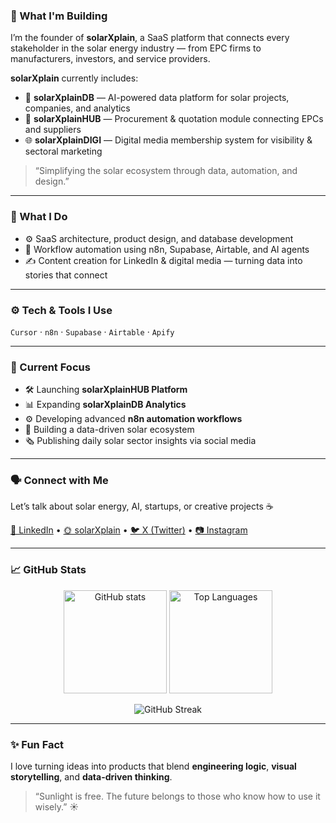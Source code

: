 ### 🚀 What I'm Building  
I’m the founder of **solarXplain**, a SaaS platform that connects every stakeholder in the solar energy industry — from EPC firms to manufacturers, investors, and service providers.  

**solarXplain** currently includes:  
- 🧠 **solarXplainDB** — AI-powered data platform for solar projects, companies, and analytics  
- 🔗 **solarXplainHUB** — Procurement & quotation module connecting EPCs and suppliers  
- 🌐 **solarXplainDIGI** — Digital media membership system for visibility & sectoral marketing  

> “Simplifying the solar ecosystem through data, automation, and design.”

---

### 🧩 What I Do  
- ⚙️ SaaS architecture, product design, and database development  
- 🧾 Workflow automation using n8n, Supabase, Airtable, and AI agents  
- ✍️ Content creation for LinkedIn & digital media — turning data into stories that connect  

---

### ⚙️ Tech & Tools I Use  
`Cursor` · `n8n` · `Supabase` · `Airtable` · `Apify`

---

### 🧭 Current Focus  
- 🛠 Launching **solarXplainHUB Platform**  
- 📊 Expanding **solarXplainDB Analytics**
- ⚙️ Developing advanced **n8n automation workflows**
- 🤝 Building a data-driven solar ecosystem
- 🗞 Publishing daily solar sector insights via social media  

---

### 🗣 Connect with Me  
Let’s talk about solar energy, AI, startups, or creative projects ☕  

[💼 LinkedIn](https://linkedin.com/in/canozparlak) • [🌞 solarXplain](https://solarxplain.com) • [🐦 X (Twitter)](https://x.com/canozparlak) • [📷 Instagram](https://instagram.com/canozparlak)

---

### 📈 GitHub Stats  

<p align="center">
  <img src="https://github-readme-stats.vercel.app/api?username=canozparlak&show_icons=true&theme=radical" alt="GitHub stats" height="165"/>
  <img src="https://github-readme-stats.vercel.app/api/top-langs/?username=canozparlak&layout=compact&theme=radical" alt="Top Languages" height="165"/>
</p>

<p align="center">
  <img src="https://streak-stats.demolab.com?user=canozparlak&theme=radical" alt="GitHub Streak"/>
</p>

---

### ✨ Fun Fact  
I love turning ideas into products that blend **engineering logic**, **visual storytelling**, and **data-driven thinking**.  

> “Sunlight is free. The future belongs to those who know how to use it wisely.” ☀️

